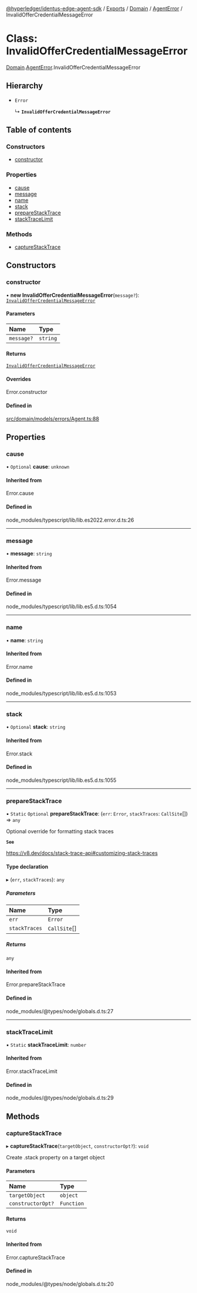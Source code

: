 [@hyperledger/identus-edge-agent-sdk](../README.md) / [Exports](../modules.md) / [Domain](../modules/Domain.md) / [AgentError](../modules/Domain.AgentError.md) / InvalidOfferCredentialMessageError

# Class: InvalidOfferCredentialMessageError

[Domain](../modules/Domain.md).[AgentError](../modules/Domain.AgentError.md).InvalidOfferCredentialMessageError

## Hierarchy

- `Error`

  ↳ **`InvalidOfferCredentialMessageError`**

## Table of contents

### Constructors

- [constructor](Domain.AgentError.InvalidOfferCredentialMessageError.md#constructor)

### Properties

- [cause](Domain.AgentError.InvalidOfferCredentialMessageError.md#cause)
- [message](Domain.AgentError.InvalidOfferCredentialMessageError.md#message)
- [name](Domain.AgentError.InvalidOfferCredentialMessageError.md#name)
- [stack](Domain.AgentError.InvalidOfferCredentialMessageError.md#stack)
- [prepareStackTrace](Domain.AgentError.InvalidOfferCredentialMessageError.md#preparestacktrace)
- [stackTraceLimit](Domain.AgentError.InvalidOfferCredentialMessageError.md#stacktracelimit)

### Methods

- [captureStackTrace](Domain.AgentError.InvalidOfferCredentialMessageError.md#capturestacktrace)

## Constructors

### constructor

• **new InvalidOfferCredentialMessageError**(`message?`): [`InvalidOfferCredentialMessageError`](Domain.AgentError.InvalidOfferCredentialMessageError.md)

#### Parameters

| Name | Type |
| :------ | :------ |
| `message?` | `string` |

#### Returns

[`InvalidOfferCredentialMessageError`](Domain.AgentError.InvalidOfferCredentialMessageError.md)

#### Overrides

Error.constructor

#### Defined in

[src/domain/models/errors/Agent.ts:88](https://github.com/hyperledger/identus-edge-agent-sdk-ts/blob/8455e548651bea11f474591a89d22007cfe2962c/src/domain/models/errors/Agent.ts#L88)

## Properties

### cause

• `Optional` **cause**: `unknown`

#### Inherited from

Error.cause

#### Defined in

node_modules/typescript/lib/lib.es2022.error.d.ts:26

___

### message

• **message**: `string`

#### Inherited from

Error.message

#### Defined in

node_modules/typescript/lib/lib.es5.d.ts:1054

___

### name

• **name**: `string`

#### Inherited from

Error.name

#### Defined in

node_modules/typescript/lib/lib.es5.d.ts:1053

___

### stack

• `Optional` **stack**: `string`

#### Inherited from

Error.stack

#### Defined in

node_modules/typescript/lib/lib.es5.d.ts:1055

___

### prepareStackTrace

▪ `Static` `Optional` **prepareStackTrace**: (`err`: `Error`, `stackTraces`: `CallSite`[]) => `any`

Optional override for formatting stack traces

**`See`**

https://v8.dev/docs/stack-trace-api#customizing-stack-traces

#### Type declaration

▸ (`err`, `stackTraces`): `any`

##### Parameters

| Name | Type |
| :------ | :------ |
| `err` | `Error` |
| `stackTraces` | `CallSite`[] |

##### Returns

`any`

#### Inherited from

Error.prepareStackTrace

#### Defined in

node_modules/@types/node/globals.d.ts:27

___

### stackTraceLimit

▪ `Static` **stackTraceLimit**: `number`

#### Inherited from

Error.stackTraceLimit

#### Defined in

node_modules/@types/node/globals.d.ts:29

## Methods

### captureStackTrace

▸ **captureStackTrace**(`targetObject`, `constructorOpt?`): `void`

Create .stack property on a target object

#### Parameters

| Name | Type |
| :------ | :------ |
| `targetObject` | `object` |
| `constructorOpt?` | `Function` |

#### Returns

`void`

#### Inherited from

Error.captureStackTrace

#### Defined in

node_modules/@types/node/globals.d.ts:20
